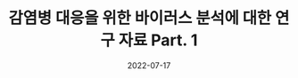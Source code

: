 ---
output: true
search: false
title:  "감염병 대응을 위한 바이러스 분석에 대한 연구 자료 Part. 1"
date:   2022-07-17
categories: results
sourceUrl: https://www.google.com
---